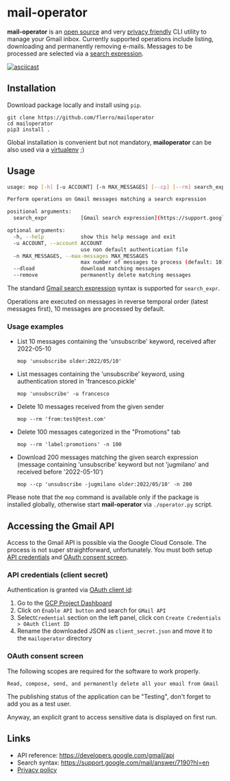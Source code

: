 # mail-operator

**mail-operator** is an [open source](https://github.com/flerro/mailoperator)
and very [privacy friendly](https://github.com/flerro/mailoperator/blob/master/PRIVACY_POLICY.md) 
CLI utility to manage your Gmail inbox. Currently supported operations include listing, downloading and permanently removing e-mails. Messages to be processed are selected via a [search expression](https://support.google.com/mail/answer/7190?hl=en). 

[![asciicast](https://asciinema.org/a/6H2YbEIqx4muG3OhM7F8jSKyZ.png)](https://asciinema.org/a/6H2YbEIqx4muG3OhM7F8jSKyZ)


## Installation

Download package locally and install using `pip`.

```
git clone https://github.com/flerro/mailoperator
cd mailoperator 
pip3 install .
```
   
Global installation is convenient but not mandatory, **mailoperator** can be also used via a [virtualenv](https://realpython.com/python-virtual-environments-a-primer/) ;)

## Usage

```bash
usage: mop [-h] [-u ACCOUNT] [-n MAX_MESSAGES] [--cp] [--rm] search_expr

Perform operations on Gmail messages matching a search expression

positional arguments:
  search_expr           [Gmail search expression](https://support.google.com/mail/answer/7190?hl=en)

optional arguments:
  -h, --help            show this help message and exit
  -u ACCOUNT, --account ACCOUNT
                        use non default authentication file
  -n MAX_MESSAGES, --max-messages MAX_MESSAGES
                        max number of messages to process (default: 10)
  --dload               download matching messages
  --remove              permanently delete matching messages
```

The standard [Gmail search expression](https://support.google.com/mail/answer/7190?hl=en) syntax is supported for `search_expr`.

Operations are executed on messages in reverse temporal order (latest messages first), 10 messages are processed by default.

### Usage examples


- List 10 messages containing the 'unsubscribe' keyword, received after 2022-05-10
    ```
    mop 'unsubscribe older:2022/05/10'
    ```

- List messages containing the 'unsubscribe' keyword, using authentication stored in 'francesco.pickle'
    ```
    mop 'unsubscribe' -u francesco
    ```
  
- Delete 10 messages received from the given sender
    ```
    mop --rm 'from:test@test.com' 
    ```

- Delete 100 messages categorized in the "Promotions" tab
    ```
    mop --rm 'label:promotions' -n 100
    ```

- Download 200 messages matching the given search expression (message containing 'unsubscribe' keyword but not 'jugmilano' and received before '2022-05-10')
    ```
    mop --cp 'unsubscribe -jugmilano older:2022/05/10' -n 200
    ```
  
Please note that the `mop` command is available only if the package is installed globally, otherwise start **mail-operator** via `./operator.py` script.

## Accessing the Gmail API 

Access to the Gmail API is possible via the Google Cloud Console. The process is not super straightforward, unfortunately. You must both setup
 [API credentials](https://console.cloud.google.com/apis/credentials) and [OAuth consent screen](https://console.cloud.google.com/apis/credentials/consent).

### API credentials (client secret)

Authentication is granted via [OAuth client id](https://developers.google.com/workspace/guides/create-credentials):

1. Go to the [GCP Project Dashboard](https://console.developers.google.com/apis/dashboard)
2. Click on `Enable API button` and search for `GMail API`
3. Select`Credential` section on the left panel, click con `Create Credentials > OAuth Client ID`
4. Rename the downloaded JSON as `client_secret.json` and move it to the `mailoperator` directory 

### OAuth consent screen

The following scopes are required for the software to work properly.

```
Read, compose, send, and permanently delete all your email from Gmail
```

The publishing status of the application can be "Testing", don't forget to add you as a test user.

Anyway, an explicit grant to access sensitive data is displayed on first run.


## Links

- API reference: https://developers.google.com/gmail/api
- Search syntax: https://support.google.com/mail/answer/7190?hl=en
- [Privacy policy](https://github.com/flerro/mailoperator/blob/master/PRIVACY_POLICY.md)
